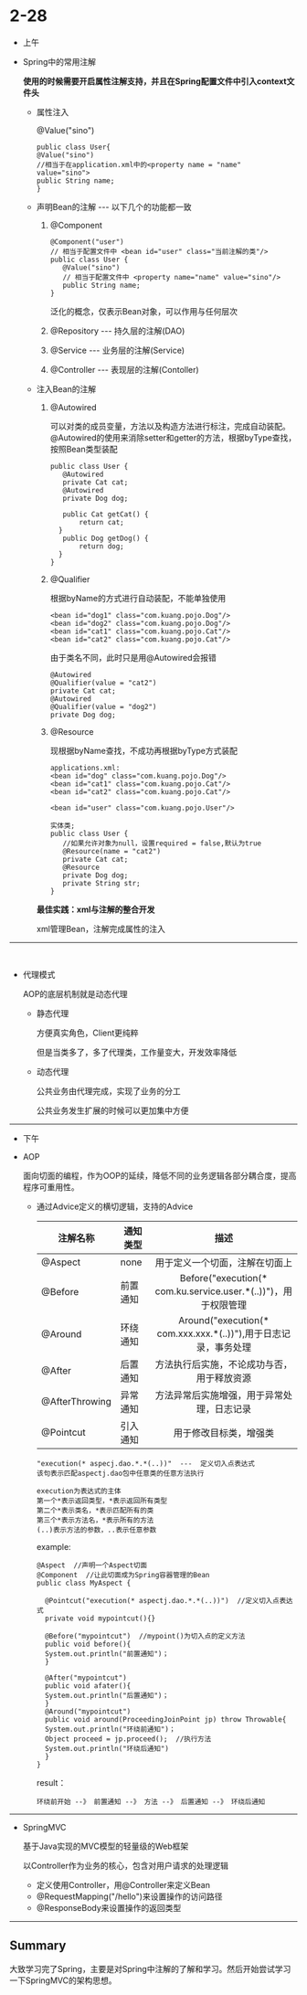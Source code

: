 # 2-28

- 上午

- Spring中的常用注解

  **使用的时候需要开启属性注解支持，并且在Spring配置文件中引入context文件头**

  - 属性注入

    @Value("sino")

    ```
    public class User{
    @Value("sino")
    //相当于在application.xml中的<property name = "name" value="sino">
    public String name;
    }
    ```

  - 声明Bean的注解 --- 以下几个的功能都一致

    1. @Component   

       ```
       @Component("user")
       // 相当于配置文件中 <bean id="user" class="当前注解的类"/>
       public class User {
          @Value("sino")
          // 相当于配置文件中 <property name="name" value="sino"/>
          public String name;
       }
       ```

       泛化的概念，仅表示Bean对象，可以作用与任何层次

    2. @Repository --- 持久层的注解(DAO)

    3. @Service --- 业务层的注解(Service)

    4. @Controller --- 表现层的注解(Contoller)

  - 注入Bean的注解

    1. @Autowired
  
       可以对类的成员变量，方法以及构造方法进行标注，完成自动装配。@Autowired的使用来消除setter和getter的方法，根据byType查找，按照Bean类型装配
  
       ```
       public class User {
          @Autowired
          private Cat cat;
          @Autowired
          private Dog dog;
       
          public Cat getCat() {
              return cat;
         }
          public Dog getDog() {
              return dog;
         }
       }
       ```
    
    2. @Qualifier
    
       根据byName的方式进行自动装配，不能单独使用
    
       ```
       <bean id="dog1" class="com.kuang.pojo.Dog"/>
       <bean id="dog2" class="com.kuang.pojo.Dog"/>
       <bean id="cat1" class="com.kuang.pojo.Cat"/>
       <bean id="cat2" class="com.kuang.pojo.Cat"/>
       ```
    
       由于类名不同，此时只是用@Autowired会报错
    
       ```
       @Autowired
       @Qualifier(value = "cat2")
       private Cat cat;
       @Autowired
       @Qualifier(value = "dog2")
       private Dog dog;
       ```
       
    3. @Resource
    
       现根据byName查找，不成功再根据byType方式装配
    
       ```
       applications.xml:
       <bean id="dog" class="com.kuang.pojo.Dog"/>
       <bean id="cat1" class="com.kuang.pojo.Cat"/>
       <bean id="cat2" class="com.kuang.pojo.Cat"/>
       
       <bean id="user" class="com.kuang.pojo.User"/>
       ```
    
       ```
       实体类;
       public class User {
          //如果允许对象为null，设置required = false,默认为true
          @Resource(name = "cat2")
          private Cat cat;
          @Resource
          private Dog dog;
          private String str;
       }
       ```
    
    **最佳实践：xml与注解的整合开发**
    
    xml管理Bean，注解完成属性的注入
    
    
    
---

​    

- 代理模式

  AOP的底层机制就是动态代理

  - 静态代理

    方便真实角色，Client更纯粹

    但是当类多了，多了代理类，工作量变大，开发效率降低

  - 动态代理

    公共业务由代理完成，实现了业务的分工

    公共业务发生扩展的时候可以更加集中方便




---



- 下午

- AOP

  面向切面的编程，作为OOP的延续，降低不同的业务逻辑各部分耦合度，提高程序可重用性。

  - 通过Advice定义的横切逻辑，支持的Advice

    | 注解名称 | 通知类型 | 描述 |
    | --- | -------- | :-------: |
    | @Aspect | none | 用于定义一个切面，注解在切面上 |
    | @Before | 前置通知 | Before("execution(* com.ku.service.user.*(..))")，用于权限管理 |
    | @Around | 环绕通知 | Around("execution(* com.xxx.xxx.*(..))"),用于日志记录，事务处理 |
    | @After         | 后置通知 | 方法执行后实施，不论成功与否，用于释放资源 |
    | @AfterThrowing | 异常通知 | 方法异常后实施增强，用于异常处理，日志记录                   |
    | @Pointcut      | 引入通知 | 用于修改目标类，增强类                                       |
    
    ```
    "execution(* aspecj.dao.*.*(..))"  ---  定义切入点表达式
    该句表示匹配aspectj.dao包中任意类的任意方法执行
    
    execution为表达式的主体
    第一个*表示返回类型，*表示返回所有类型
    第二个*表示类名，*表示匹配所有的类
    第三个*表示方法名，*表示所有的方法
    (..)表示方法的参数，..表示任意参数
    ```
    
    example:
    
    ```
    @Aspect  //声明一个Aspect切面
    @Component  //让此切面成为Spring容器管理的Bean
    public class MyAspect {
      
      @Pointcut("execution(* aspectj.dao.*.*(..))")  //定义切入点表达式
      private void mypointcut(){}
      
      @Before("mypointcut")  //mypoint()为切入点的定义方法
      public void before(){
      System.out.println("前置通知")；
      }
      
      @After("mypointcut")
      public void afater(){
      System.out.println("后置通知")；
      }
      @Around("mypointcut")
      public void around(ProceedingJoinPoint jp) throw Throwable{
      System.out.println("环绕前通知")；
      Object proceed = jp.proceed();  //执行方法
      System.out.println("环绕后通知")
      }
    }
    ```
    
    result：
    
    ```
    环绕前开始 --》 前置通知 --》 方法 --》 后置通知 --》 环绕后通知
    ```
    
    

---



- SpringMVC

  基于Java实现的MVC模型的轻量级的Web框架

  以Controller作为业务的核心，包含对用户请求的处理逻辑

  - 定义使用Controller，用@Controller来定义Bean
  - @RequestMapping("/hello")来设置操作的访问路径
  - @ResponseBody来设置操作的返回类型

  



---







## Summary

大致学习完了Spring，主要是对Spring中注解的了解和学习。然后开始尝试学习一下SpringMVC的架构思想。